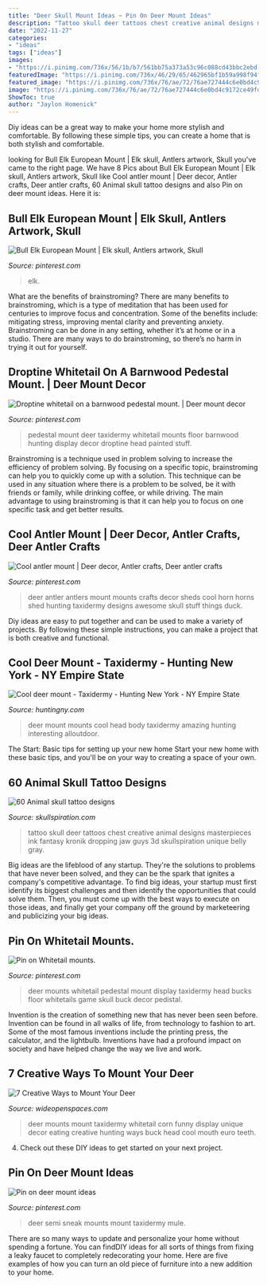 ```yaml
---
title: "Deer Skull Mount Ideas ~ Pin On Deer Mount Ideas"
description: "Tattoo skull deer tattoos chest creative animal designs masterpieces ink fantasy kronik dropping jaw guys 3d skullspiration unique belly gray"
date: "2022-11-27"
categories:
- "ideas"
tags: ["ideas"]
images:
- "https://i.pinimg.com/736x/56/1b/b7/561bb75a373a53c96c088cd43bbc2ebd--whitetail-bucks-deer-mounts.jpg"
featuredImage: "https://i.pinimg.com/736x/46/29/65/462965bf1b59a998f94fcd28852404aa.jpg"
featured_image: "https://i.pinimg.com/736x/76/ae/72/76ae727444c6e0bd4c9172ce49fdc82a--semi.jpg"
image: "https://i.pinimg.com/736x/76/ae/72/76ae727444c6e0bd4c9172ce49fdc82a--semi.jpg"
ShowToc: true
author: "Jaylon Homenick"
---
```



Diy ideas can be a great way to make your home more stylish and comfortable. By following these simple tips, you can create a home that is both stylish and comfortable.

	

		
looking for Bull Elk European Mount | Elk skull, Antlers artwork, Skull you've came to the right page. We have 8 Pics about Bull Elk European Mount | Elk skull, Antlers artwork, Skull like Cool antler mount | Deer decor, Antler crafts, Deer antler crafts, 60 Animal skull tattoo designs and also Pin on deer mount ideas. Here it is:
		
    
## Bull Elk European Mount | Elk Skull, Antlers Artwork, Skull

<img loading=lazy src="https://i.pinimg.com/736x/46/29/65/462965bf1b59a998f94fcd28852404aa.jpg" onerror="this.onerror=null;this.src='https://tse3.mm.bing.net/th?id=OIP.Yt4ru6B24064duYsXT-ndgHaJ4&amp;pid=15.1';" alt="Bull Elk European Mount | Elk skull, Antlers artwork, Skull">

_Source: pinterest.com_

>elk. 

	

What are the benefits of brainstroming?
There are many benefits to brainstroming, which is a type of meditation that has been used for centuries to improve focus and concentration. Some of the benefits include: mitigating stress, improving mental clarity and preventing anxiety. Brainstroming can be done in any setting, whether it’s at home or in a studio. There are many ways to do brainstroming, so there’s no harm in trying it out for yourself.

    
## Droptine Whitetail On A Barnwood Pedestal Mount. | Deer Mount Decor

<img loading=lazy src="https://i.pinimg.com/736x/af/8d/84/af8d8405b28df336e125035bf7cd5cb3--pedestal-hunting.jpg" onerror="this.onerror=null;this.src='https://tse2.mm.bing.net/th?id=OIP.E91afoTsLWon4v5TDn3X1wHaJ3&amp;pid=15.1';" alt="Droptine whitetail on a barnwood pedestal mount. | Deer mount decor">

_Source: pinterest.com_

>pedestal mount deer taxidermy whitetail mounts floor barnwood hunting display decor droptine head painted stuff. 

	

Brainstroming is a technique used in problem solving to increase the efficiency of problem solving. By focusing on a specific topic, brainstroming can help you to quickly come up with a solution. This technique can be used in any situation where there is a problem to be solved, be it with friends or family, while drinking coffee, or while driving. The main advantage to using brainstroming is that it can help you to focus on one specific task and get better results.

    
## Cool Antler Mount | Deer Decor, Antler Crafts, Deer Antler Crafts

<img loading=lazy src="https://i.pinimg.com/736x/55/87/af/5587af0faa208572160fc9516a4b3c1d--deer-horns-antler-art.jpg" onerror="this.onerror=null;this.src='https://tse3.mm.bing.net/th?id=OIP.agiQZHFzFCCZ-Y46CUvhMAEaEs&amp;pid=15.1';" alt="Cool antler mount | Deer decor, Antler crafts, Deer antler crafts">

_Source: pinterest.com_

>deer antler antlers mount mounts crafts decor sheds cool horn horns shed hunting taxidermy designs awesome skull stuff things duck. 

	

Diy ideas are easy to put together and can be used to make a variety of projects. By following these simple instructions, you can make a project that is both creative and functional.

    
## Cool Deer Mount - Taxidermy - Hunting New York - NY Empire State

<img loading=lazy src="https://huntingny.com/forums/uploads/monthly_2018_03/28167797_1845933992085105_863609429651299279_n.jpg.05b46b7ac2799cb64af41a94ab7d7f9e.jpg" onerror="this.onerror=null;this.src='https://tse4.mm.bing.net/th?id=OIP.gT5o4HOjQZWjVw9x11ao7gHaJ4&amp;pid=15.1';" alt="Cool deer mount - Taxidermy - Hunting New York - NY Empire State">

_Source: huntingny.com_

>deer mount mounts cool head body taxidermy amazing hunting interesting alloutdoor. 

	

The Start: Basic tips for setting up your new home
Start your new home with these basic tips, and you'll be on your way to creating a space of your own.

    
## 60 Animal Skull Tattoo Designs

<img loading=lazy src="http://www.skullspiration.com/wp-content/uploads/2014/05/deer-skull-2.jpg" onerror="this.onerror=null;this.src='https://tse4.mm.bing.net/th?id=OIP.a2NcdTTiwdwdx2-FOzbL9gHaFN&amp;pid=15.1';" alt="60 Animal skull tattoo designs">

_Source: skullspiration.com_

>tattoo skull deer tattoos chest creative animal designs masterpieces ink fantasy kronik dropping jaw guys 3d skullspiration unique belly gray. 

	

Big ideas are the lifeblood of any startup. They're the solutions to problems that have never been solved, and they can be the spark that ignites a company's competitive advantage. To find big ideas, your startup must first identify its biggest challenges and then identify the opportunities that could solve them. Then, you must come up with the best ways to execute on those ideas, and finally get your company off the ground by marketeering and publicizing your big ideas.

    
## Pin On Whitetail Mounts.

<img loading=lazy src="https://i.pinimg.com/736x/56/1b/b7/561bb75a373a53c96c088cd43bbc2ebd--whitetail-bucks-deer-mounts.jpg" onerror="this.onerror=null;this.src='https://tse4.mm.bing.net/th?id=OIP.HmQfG9YDe50BWN2mNrludwHaJ4&amp;pid=15.1';" alt="Pin on Whitetail mounts.">

_Source: pinterest.com_

>deer mounts whitetail pedestal mount display taxidermy head bucks floor whitetails game skull buck decor pedistal. 

	

Invention is the creation of something new that has never been seen before. Invention can be found in all walks of life, from technology to fashion to art. Some of the most famous inventions include the printing press, the calculator, and the lightbulb. Inventions have had a profound impact on society and have helped change the way we live and work.

    
## 7 Creative Ways To Mount Your Deer

<img loading=lazy src="http://cdn0.wideopenspaces.com/wp-content/uploads/2017/04/Mount-2.jpg" onerror="this.onerror=null;this.src='https://tse4.mm.bing.net/th?id=OIP.zRZg9s283fEY-XjX4lyVawHaLH&amp;pid=15.1';" alt="7 Creative Ways to Mount Your Deer">

_Source: wideopenspaces.com_

>deer mounts mount taxidermy whitetail corn funny display unique decor eating creative hunting ways buck head cool mouth euro teeth. 

	

4. Check out these DIY ideas to get started on your next project.

    
## Pin On Deer Mount Ideas

<img loading=lazy src="https://i.pinimg.com/736x/76/ae/72/76ae727444c6e0bd4c9172ce49fdc82a--semi.jpg" onerror="this.onerror=null;this.src='https://tse3.mm.bing.net/th?id=OIP.SLtljg3R5D2RnLuBc9_eFQHaJ6&amp;pid=15.1';" alt="Pin on deer mount ideas">

_Source: pinterest.com_

>deer semi sneak mounts mount taxidermy mule. 

	

There are so many ways to update and personalize your home without spending a fortune. You can findDIY ideas for all sorts of things from fixing a leaky faucet to completely redecorating your home. Here are five examples of how you can turn an old piece of furniture into a new addition to your home.

